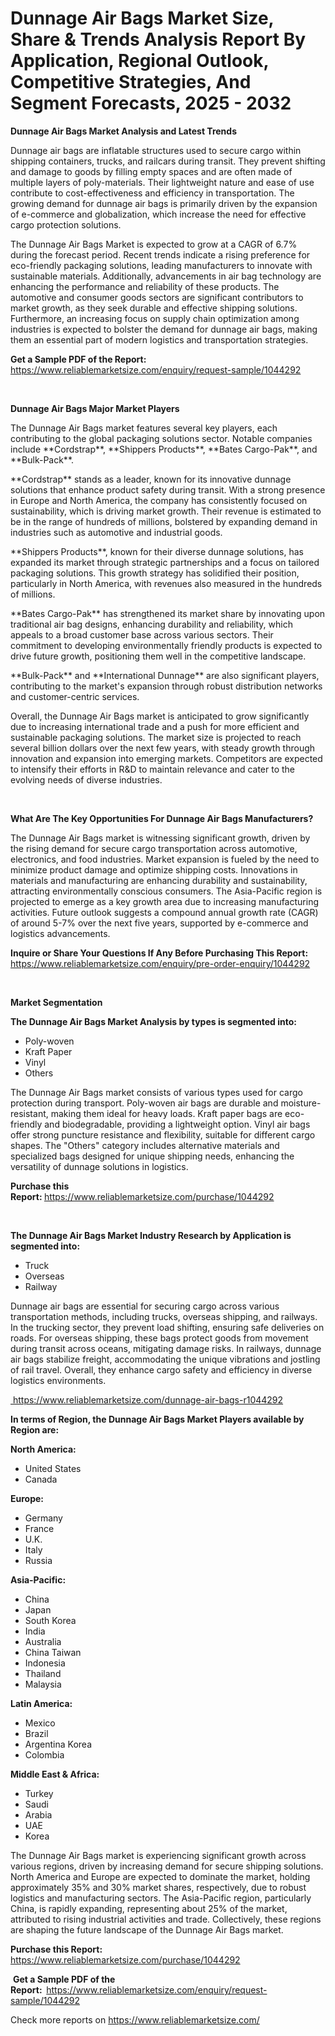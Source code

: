 <p><h1>Dunnage Air Bags Market Size, Share & Trends Analysis Report By Application, Regional Outlook, Competitive Strategies, And Segment Forecasts, 2025 - 2032</h1></p><p><strong>Dunnage Air Bags Market Analysis and Latest Trends</strong></p>
<p><p>Dunnage air bags are inflatable structures used to secure cargo within shipping containers, trucks, and railcars during transit. They prevent shifting and damage to goods by filling empty spaces and are often made of multiple layers of poly-materials. Their lightweight nature and ease of use contribute to cost-effectiveness and efficiency in transportation. The growing demand for dunnage air bags is primarily driven by the expansion of e-commerce and globalization, which increase the need for effective cargo protection solutions.</p><p>The Dunnage Air Bags Market is expected to grow at a CAGR of 6.7% during the forecast period. Recent trends indicate a rising preference for eco-friendly packaging solutions, leading manufacturers to innovate with sustainable materials. Additionally, advancements in air bag technology are enhancing the performance and reliability of these products. The automotive and consumer goods sectors are significant contributors to market growth, as they seek durable and effective shipping solutions. Furthermore, an increasing focus on supply chain optimization among industries is expected to bolster the demand for dunnage air bags, making them an essential part of modern logistics and transportation strategies.</p></p>
<p><strong>Get a Sample PDF of the Report:&nbsp;</strong> <a href="https://www.reliablemarketsize.com/enquiry/request-sample/1044292?utm_campaign=2628&utm_medium=2&utm_source=Github&utm_content=ia&utm_term=31032025&utm_id=dunnage-air-bags">https://www.reliablemarketsize.com/enquiry/request-sample/1044292</a></p>
<p>&nbsp;</p>
<p><strong>Dunnage Air Bags Major Market Players</strong></p>
<p><p>The Dunnage Air Bags market features several key players, each contributing to the global packaging solutions sector. Notable companies include **Cordstrap**, **Shippers Products**, **Bates Cargo-Pak**, and **Bulk-Pack**. </p><p>**Cordstrap** stands as a leader, known for its innovative dunnage solutions that enhance product safety during transit. With a strong presence in Europe and North America, the company has consistently focused on sustainability, which is driving market growth. Their revenue is estimated to be in the range of hundreds of millions, bolstered by expanding demand in industries such as automotive and industrial goods.</p><p>**Shippers Products**, known for their diverse dunnage solutions, has expanded its market through strategic partnerships and a focus on tailored packaging solutions. This growth strategy has solidified their position, particularly in North America, with revenues also measured in the hundreds of millions.</p><p>**Bates Cargo-Pak** has strengthened its market share by innovating upon traditional air bag designs, enhancing durability and reliability, which appeals to a broad customer base across various sectors. Their commitment to developing environmentally friendly products is expected to drive future growth, positioning them well in the competitive landscape.</p><p>**Bulk-Pack** and **International Dunnage** are also significant players, contributing to the market's expansion through robust distribution networks and customer-centric services. </p><p>Overall, the Dunnage Air Bags market is anticipated to grow significantly due to increasing international trade and a push for more efficient and sustainable packaging solutions. The market size is projected to reach several billion dollars over the next few years, with steady growth through innovation and expansion into emerging markets. Competitors are expected to intensify their efforts in R&D to maintain relevance and cater to the evolving needs of diverse industries.</p></p>
<p>&nbsp;</p>
<p><strong>What Are The Key Opportunities For Dunnage Air Bags Manufacturers?</strong></p>
<p><p>The Dunnage Air Bags market is witnessing significant growth, driven by the rising demand for secure cargo transportation across automotive, electronics, and food industries. Market expansion is fueled by the need to minimize product damage and optimize shipping costs. Innovations in materials and manufacturing are enhancing durability and sustainability, attracting environmentally conscious consumers. The Asia-Pacific region is projected to emerge as a key growth area due to increasing manufacturing activities. Future outlook suggests a compound annual growth rate (CAGR) of around 5-7% over the next five years, supported by e-commerce and logistics advancements.</p></p>
<p><strong>Inquire or Share Your Questions If Any Before Purchasing This Report:</strong> <a href="https://www.reliablemarketsize.com/enquiry/pre-order-enquiry/1044292?utm_campaign=2628&utm_medium=2&utm_source=Github&utm_content=ia&utm_term=31032025&utm_id=dunnage-air-bags">https://www.reliablemarketsize.com/enquiry/pre-order-enquiry/1044292</a></p>
<p>&nbsp;</p>
<p><strong>Market Segmentation</strong></p>
<p><strong>The Dunnage Air Bags Market Analysis by types is segmented into:</strong></p>
<p><ul><li>Poly-woven</li><li>Kraft Paper</li><li>Vinyl</li><li>Others</li></ul></p>
<p><p>The Dunnage Air Bags market consists of various types used for cargo protection during transport. Poly-woven air bags are durable and moisture-resistant, making them ideal for heavy loads. Kraft paper bags are eco-friendly and biodegradable, providing a lightweight option. Vinyl air bags offer strong puncture resistance and flexibility, suitable for different cargo shapes. The "Others" category includes alternative materials and specialized bags designed for unique shipping needs, enhancing the versatility of dunnage solutions in logistics.</p></p>
<p><strong>Purchase this Report:&nbsp;</strong><a href="https://www.reliablemarketsize.com/purchase/1044292?utm_campaign=2628&utm_medium=2&utm_source=Github&utm_content=ia&utm_term=31032025&utm_id=dunnage-air-bags">https://www.reliablemarketsize.com/purchase/1044292</a></p>
<p>&nbsp;</p>
<p><strong>The Dunnage Air Bags Market Industry Research by Application is segmented into:</strong></p>
<p><ul><li>Truck</li><li>Overseas</li><li>Railway</li></ul></p>
<p><p>Dunnage air bags are essential for securing cargo across various transportation methods, including trucks, overseas shipping, and railways. In the trucking sector, they prevent load shifting, ensuring safe deliveries on roads. For overseas shipping, these bags protect goods from movement during transit across oceans, mitigating damage risks. In railways, dunnage air bags stabilize freight, accommodating the unique vibrations and jostling of rail travel. Overall, they enhance cargo safety and efficiency in diverse logistics environments.</p></p>
<p><a href="https://www.reliablemarketsize.com/dunnage-air-bags-r1044292?utm_campaign=2628&utm_medium=2&utm_source=Github&utm_content=ia&utm_term=31032025&utm_id=dunnage-air-bags">&nbsp;https://www.reliablemarketsize.com/dunnage-air-bags-r1044292</a></p>
<p><strong>In terms of Region, the Dunnage Air Bags Market Players available by Region are:</strong></p>
<p>
    <p> <strong> North America: </strong>
        <ul>
            <li>United States</li>
            <li>Canada</li>
        </ul>
        </p> 
    <p> <strong> Europe: </strong>
        <ul>
            <li>Germany</li>
            <li>France</li>
            <li>U.K.</li>
            <li>Italy</li>
            <li>Russia</li>
        </ul>
        </p> 
    <p> <strong> Asia-Pacific: </strong>
        <ul>
            <li>China</li>
            <li>Japan</li>
            <li>South Korea</li>
            <li>India</li>
            <li>Australia</li>
            <li>China Taiwan</li>
            <li>Indonesia</li>
            <li>Thailand</li>
            <li>Malaysia</li>
        </ul>
        </p> 
    <p> <strong> Latin America: </strong>
        <ul>
            <li>Mexico</li>
            <li>Brazil</li>
            <li>Argentina Korea</li>
            <li>Colombia</li>
        </ul>
        </p> 
    <p> <strong> Middle East & Africa: </strong>
        <ul>
            <li>Turkey</li>
            <li>Saudi</li>
            <li>Arabia</li>
            <li>UAE</li>
            <li>Korea</li>
        </ul>
    </p>
    </p>
<p><p>The Dunnage Air Bags market is experiencing significant growth across various regions, driven by increasing demand for secure shipping solutions. North America and Europe are expected to dominate the market, holding approximately 35% and 30% market shares, respectively, due to robust logistics and manufacturing sectors. The Asia-Pacific region, particularly China, is rapidly expanding, representing about 25% of the market, attributed to rising industrial activities and trade. Collectively, these regions are shaping the future landscape of the Dunnage Air Bags market.</p></p>
<p><strong>Purchase this Report: </strong><a href="https://www.reliablemarketsize.com/purchase/1044292?utm_campaign=2628&utm_medium=2&utm_source=Github&utm_content=ia&utm_term=31032025&utm_id=dunnage-air-bags">https://www.reliablemarketsize.com/purchase/1044292</a></p>
<p>&nbsp;<strong>Get a Sample PDF of the Report:&nbsp;&nbsp;</strong><a href="https://www.reliablemarketsize.com/enquiry/request-sample/1044292?utm_campaign=2628&utm_medium=2&utm_source=Github&utm_content=ia&utm_term=31032025&utm_id=dunnage-air-bags">https://www.reliablemarketsize.com/enquiry/request-sample/1044292</a></p>
<p><strong></strong></p>
<p>Check more reports on <a href="https://www.reliablemarketsize.com/?utm_campaign=2628&utm_medium=2&utm_source=Github&utm_content=ia&utm_term=31032025&utm_id=dunnage-air-bags">https://www.reliablemarketsize.com/</a></p>